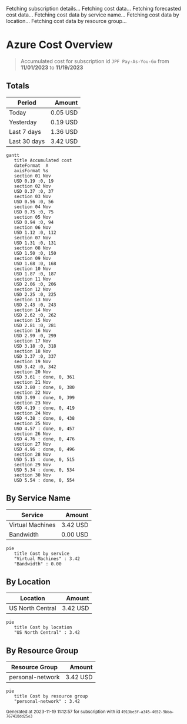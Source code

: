 Fetching subscription details...
Fetching cost data...
Fetching forecasted cost data...
Fetching cost data by service name...
Fetching cost data by location...
Fetching cost data by resource group...
# Azure Cost Overview

> Accumulated cost for subscription id `JPF Pay-As-You-Go` from **11/01/2023** to **11/19/2023**

## Totals

|Period|Amount|
|---|---:|
|Today|0.05 USD|
|Yesterday|0.19 USD|
|Last 7 days|1.36 USD|
|Last 30 days|3.42 USD|

```mermaid
gantt
   title Accumulated cost
   dateFormat  X
   axisFormat %s
   section 01 Nov
   USD 0.19 :0, 19
   section 02 Nov
   USD 0.37 :0, 37
   section 03 Nov
   USD 0.56 :0, 56
   section 04 Nov
   USD 0.75 :0, 75
   section 05 Nov
   USD 0.94 :0, 94
   section 06 Nov
   USD 1.12 :0, 112
   section 07 Nov
   USD 1.31 :0, 131
   section 08 Nov
   USD 1.50 :0, 150
   section 09 Nov
   USD 1.68 :0, 168
   section 10 Nov
   USD 1.87 :0, 187
   section 11 Nov
   USD 2.06 :0, 206
   section 12 Nov
   USD 2.25 :0, 225
   section 13 Nov
   USD 2.43 :0, 243
   section 14 Nov
   USD 2.62 :0, 262
   section 15 Nov
   USD 2.81 :0, 281
   section 16 Nov
   USD 2.99 :0, 299
   section 17 Nov
   USD 3.18 :0, 318
   section 18 Nov
   USD 3.37 :0, 337
   section 19 Nov
   USD 3.42 :0, 342
   section 20 Nov
   USD 3.61 : done, 0, 361
   section 21 Nov
   USD 3.80 : done, 0, 380
   section 22 Nov
   USD 3.99 : done, 0, 399
   section 23 Nov
   USD 4.19 : done, 0, 419
   section 24 Nov
   USD 4.38 : done, 0, 438
   section 25 Nov
   USD 4.57 : done, 0, 457
   section 26 Nov
   USD 4.76 : done, 0, 476
   section 27 Nov
   USD 4.96 : done, 0, 496
   section 28 Nov
   USD 5.15 : done, 0, 515
   section 29 Nov
   USD 5.34 : done, 0, 534
   section 30 Nov
   USD 5.54 : done, 0, 554
```

## By Service Name

|Service|Amount|
|---|---:|
|Virtual Machines|3.42 USD|
|Bandwidth|0.00 USD|

```mermaid
pie
   title Cost by service
   "Virtual Machines" : 3.42
   "Bandwidth" : 0.00
```

## By Location

|Location|Amount|
|---|---:|
|US North Central|3.42 USD|

```mermaid
pie
   title Cost by location
   "US North Central" : 3.42
```

## By Resource Group

|Resource Group|Amount|
|---|---:|
|personal-network|3.42 USD|

```mermaid
pie
   title Cost by resource group
   "personal-network" : 3.42
```

<sup>Generated at 2023-11-19 11:12:57 for subscription with id `4913be3f-a345-4652-9bba-767418dd25e3`</sup>
